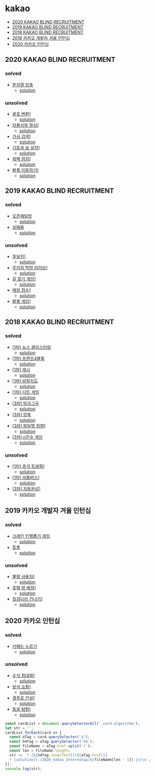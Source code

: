 # kakao

* [2020 KAKAO BLIND RECRUITMENT](#2020-kakao-blind-recruitment)
* [2019 KAKAO BLIND RECRUITMENT](#2019-kakao-blind-recruitment)
* [2018 KAKAO BLIND RECRUITMENT](#2018-kakao-blind-recruitment)
* [2019 카카오 개발자 겨울 인턴십](#2019-카카오-개발자-겨울-인턴십)
* [2020 카카오 인턴십](#2020-카카오-인턴십)

## 2020 KAKAO BLIND RECRUITMENT

### solved
* [문자열 압축](https://programmers.co.kr/learn/courses/30/lessons/60057)
  * [solution](./2020_kakao/60057.js)

### unsolved
* [괄호 변환](https://programmers.co.kr/learn/courses/30/lessons/60058)]
  * [solution](./2020_kakao/60058.js)
* [자물쇠와 열쇠](https://programmers.co.kr/learn/courses/30/lessons/60059)]
  * [solution](./2020_kakao/60059.js)
* [가사 검색](https://programmers.co.kr/learn/courses/30/lessons/60060)]
  * [solution](./2020_kakao/60060.js)
* [기둥과 보 설치](https://programmers.co.kr/learn/courses/30/lessons/60061)]
  * [solution](./2020_kakao/60061.js)
* [외벽 점검](https://programmers.co.kr/learn/courses/30/lessons/60062)]
  * [solution](./2020_kakao/60062.js)
* [블록 이동하기](https://programmers.co.kr/learn/courses/30/lessons/60063)]
  * [solution](./2020_kakao/60063.js)

## 2019 KAKAO BLIND RECRUITMENT

### solved
* [오픈채팅방](https://programmers.co.kr/learn/courses/30/lessons/42888)
  * [solution](./2019_kakao/42888.js)
* [실패율](https://programmers.co.kr/learn/courses/30/lessons/42889)
  * [solution](./2019_kakao/42889.js)

### unsolved
* [후보키](https://programmers.co.kr/learn/courses/30/lessons/42890)]
  * [solution](./2019_kakao/42890.js)
* [무지의 먹방 라이브](https://programmers.co.kr/learn/courses/30/lessons/42891)]
  * [solution](./2019_kakao/42891.js)
* [길 찾기 게임](https://programmers.co.kr/learn/courses/30/lessons/42892)]
  * [solution](./2019_kakao/42892.js)
* [매칭 점수](https://programmers.co.kr/learn/courses/30/lessons/42893)]
  * [solution](./2019_kakao/42893.js)
* [블록 게임](https://programmers.co.kr/learn/courses/30/lessons/42894)]
  * [solution](./2019_kakao/42894.js)

## 2018 KAKAO BLIND RECRUITMENT

### solved
* [[1차] 뉴스 클러스터링](https://programmers.co.kr/learn/courses/30/lessons/17677)
  * [solution](./2018_kakao/17677.js)
* [[1차] 프렌즈4블록](https://programmers.co.kr/learn/courses/30/lessons/17679)
  * [solution](./2018_kakao/17679.js)
* [[1차] 캐시](https://programmers.co.kr/learn/courses/30/lessons/17680)
  * [solution](./2018_kakao/17680.js)
* [[1차] 비밀지도](https://programmers.co.kr/learn/courses/30/lessons/17681)
  * [solution](./2018_kakao/17681.js)
* [[1차] 다트 게임](https://programmers.co.kr/learn/courses/30/lessons/17682)
  * [solution](./2018_kakao/17682.js)
* [[3차] 방금그곡](https://programmers.co.kr/learn/courses/30/lessons/17683)
  * [solution](./2018_kakao/17683.js)
* [[3차] 압축](https://programmers.co.kr/learn/courses/30/lessons/17684)
  * [solution](./2018_kakao/17684.js)
* [[3차] 파일명 정렬](https://programmers.co.kr/learn/courses/30/lessons/17686)]
  * [solution](./2018_kakao/17686.js)
* [[3차] n진수 게임](https://programmers.co.kr/learn/courses/30/lessons/17687)
  * [solution](./2018_kakao/17687.js)

### unsolved
* [[1차] 추석 트래픽](https://programmers.co.kr/learn/courses/30/lessons/17676)]
  * [solution](./2018_kakao/17676.js)
* [[1차] 셔틀버스](https://programmers.co.kr/learn/courses/30/lessons/17678)]
  * [solution](./2018_kakao/17678.js)
* [[3차] 자동완성](https://programmers.co.kr/learn/courses/30/lessons/17685)]
  * [solution](./2018_kakao/17685.js)

## 2019 카카오 개발자 겨울 인턴십

### solved
* [크레인 인형뽑기 게임](https://programmers.co.kr/learn/courses/30/lessons/64061)
  * [solution](./2019_kakao_Internship/64061.js)
* [튜플](https://programmers.co.kr/learn/courses/30/lessons/64065)
  * [solution](./2019_kakao_Internship/64065.js)

### unsolved
* [불량 사용자](https://programmers.co.kr/learn/courses/30/lessons/64064)]
  * [solution](./2019_kakao_Internship/64064.js)
* [호텔 방 배정](https://programmers.co.kr/learn/courses/30/lessons/64063)]
  * [solution](./2019_kakao_Internship/64063.js)
* [징검다리 건너기](https://programmers.co.kr/learn/courses/30/lessons/64062)]
  * [solution](./2019_kakao_Internship/64062.js)
  
## 2020 카카오 인턴십

### solved
* [키패드 누르기](https://programmers.co.kr/learn/courses/30/lessons/67256)
  * [solution](./2020_kakao_Internship/67256.js)

### unsolved
* [수식 최대화](https://programmers.co.kr/learn/courses/30/lessons/67257)]
  * [solution](./2020_kakao_Internship/67257.js)
* [보석 쇼핑](https://programmers.co.kr/learn/courses/30/lessons/67258)]
  * [solution](./2020_kakao_Internship/67258.js)
* [경주로 건설](https://programmers.co.kr/learn/courses/30/lessons/67259)]
  * [solution](./2020_kakao_Internship/67259.js)
* [동굴 탐험](https://programmers.co.kr/learn/courses/30/lessons/67260)]
  * [solution](./2020_kakao_Internship/67260.js)

``` js
const cardList = document.querySelectorAll('.card-algorithm');
let str = '';
cardList.forEach(card => {
  const aTag = card.querySelector('a');
  const h4Tag = aTag.querySelector('h4');
  const fileName = aTag.href.split('/');
  const len = fileName.length;
  str += `* [${h4Tag.innerText}](${aTag.href})]
  * [solution](./2020_kakao_Internship/${fileName[len - 1]}.js)\n`;
});
console.log(str);
```
